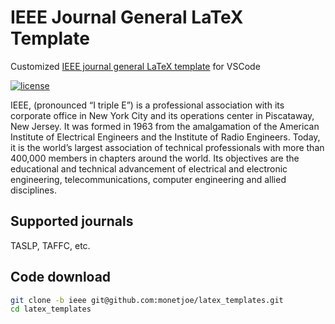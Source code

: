# IEEE Journal General LaTeX Template
Customized [IEEE journal general LaTeX template](https://template-selector.ieee.org/secure/templateSelector/publication?publicationTypeId=1) for VSCode

[![license](https://img.shields.io/github/license/monetjoe/latex_templates.svg)](./LICENSE)

IEEE, (pronounced “I triple E”) is a professional association with its corporate office in New York City and its operations center in Piscataway, New Jersey. It was formed in 1963 from the amalgamation of the American Institute of Electrical Engineers and the Institute of Radio Engineers. Today, it is the world’s largest association of technical professionals with more than 400,000 members in chapters around the world. Its objectives are the educational and technical advancement of electrical and electronic engineering, telecommunications, computer engineering and allied disciplines.

## Supported journals
TASLP, TAFFC, etc.

## Code download
```bash
git clone -b ieee git@github.com:monetjoe/latex_templates.git
cd latex_templates
```